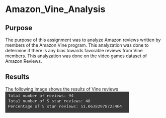 # Amazon_Vine_Analysis

## Purpose
The purpose of this assignment was to analyze Amazon reviews written by members of the Amazon Vine program.
This analyzation was done to determine if there is any bias towards favorable reviews from Vine members. This analyzation was done on the video games dataset of Amazon Reviews.

## Results
The following image shows the results of Vine reviews
![Results of Vine reviews](https://github.com/Kanackle/Amazon_Vine_Analysis/blob/main/Starter_Code%20(6)/Images/Vine_results.PNG)
